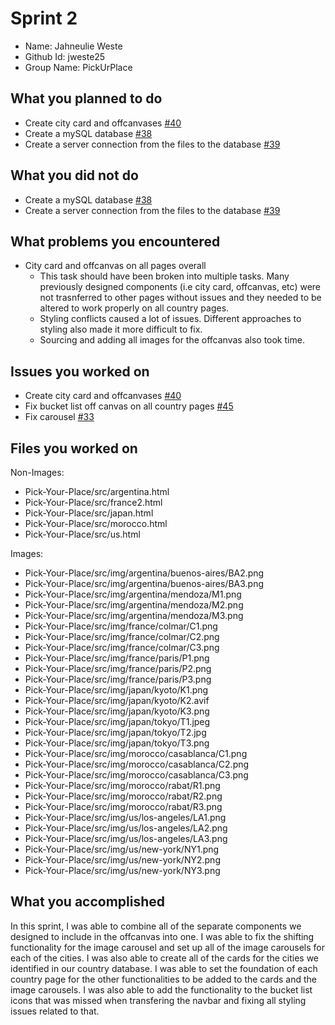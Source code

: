# Sprint 2

- Name: Jahneulie Weste
- Github Id: jweste25
- Group Name: PickUrPlace

## What you planned to do

- Create city card and offcanvases [#40](https://github.com/utk-cs340-fall24/Pick-Your-Place/issues/40)
- Create a mySQL database [#38](https://github.com/utk-cs340-fall24/Pick-Your-Place/issues/38)
- Create a server connection from the files to the database [#39](https://github.com/utk-cs340-fall24/Pick-Your-Place/issues/39)

## What you did not do

- Create a mySQL database [#38](https://github.com/utk-cs340-fall24/Pick-Your-Place/issues/38)
- Create a server connection from the files to the database [#39](https://github.com/utk-cs340-fall24/Pick-Your-Place/issues/39)

## What problems you encountered

- City card and offcanvas on all pages overall
    - This task should have been broken into multiple tasks. Many previously designed components (i.e city card, offcanvas, etc) were not trasnferred to other pages without issues and they needed to be altered to work properly on all country pages.
    - Styling conflicts caused a lot of issues. Different approaches to styling also made it more difficult to fix. 
    - Sourcing and adding all images for the offcanvas also took time.

## Issues you worked on

- Create city card and offcanvases [#40](https://github.com/utk-cs340-fall24/Pick-Your-Place/issues/40)
- Fix bucket list off canvas on all country pages [#45](https://github.com/utk-cs340-fall24/Pick-Your-Place/issues/45)
- Fix carousel [#33](https://github.com/utk-cs340-fall24/Pick-Your-Place/issues/33)

## Files you worked on
Non-Images:
- Pick-Your-Place/src/argentina.html
- Pick-Your-Place/src/france2.html
- Pick-Your-Place/src/japan.html
- Pick-Your-Place/src/morocco.html
- Pick-Your-Place/src/us.html

Images:
- Pick-Your-Place/src/img/argentina/buenos-aires/BA2.png
- Pick-Your-Place/src/img/argentina/buenos-aires/BA3.png
- Pick-Your-Place/src/img/argentina/mendoza/M1.png
- Pick-Your-Place/src/img/argentina/mendoza/M2.png
- Pick-Your-Place/src/img/argentina/mendoza/M3.png
- Pick-Your-Place/src/img/france/colmar/C1.png
- Pick-Your-Place/src/img/france/colmar/C2.png
- Pick-Your-Place/src/img/france/colmar/C3.png
- Pick-Your-Place/src/img/france/paris/P1.png
- Pick-Your-Place/src/img/france/paris/P2.png
- Pick-Your-Place/src/img/france/paris/P3.png
- Pick-Your-Place/src/img/japan/kyoto/K1.png
- Pick-Your-Place/src/img/japan/kyoto/K2.avif
- Pick-Your-Place/src/img/japan/kyoto/K3.png
- Pick-Your-Place/src/img/japan/tokyo/T1.jpeg
- Pick-Your-Place/src/img/japan/tokyo/T2.jpg
- Pick-Your-Place/src/img/japan/tokyo/T3.png
- Pick-Your-Place/src/img/morocco/casablanca/C1.png
- Pick-Your-Place/src/img/morocco/casablanca/C2.png
- Pick-Your-Place/src/img/morocco/casablanca/C3.png
- Pick-Your-Place/src/img/morocco/rabat/R1.png
- Pick-Your-Place/src/img/morocco/rabat/R2.png
- Pick-Your-Place/src/img/morocco/rabat/R3.png
- Pick-Your-Place/src/img/us/los-angeles/LA1.png
- Pick-Your-Place/src/img/us/los-angeles/LA2.png
- Pick-Your-Place/src/img/us/los-angeles/LA3.png
- Pick-Your-Place/src/img/us/new-york/NY1.png
- Pick-Your-Place/src/img/us/new-york/NY2.png
- Pick-Your-Place/src/img/us/new-york/NY3.png

## What you accomplished

In this sprint, I was able to combine all of the separate components we designed to include in the offcanvas into one. I was able to fix the shifting functionality for the image carousel and set up all of the image carousels for each of the cities. I was also able to create all of the cards for the cities we identified in our country database. I was able to set the foundation of each country page for the other functionalities to be added to the cards and the image carousels. I was also able to add the functionality to the bucket list icons that was missed when transfering the navbar and fixing all styling issues related to that.